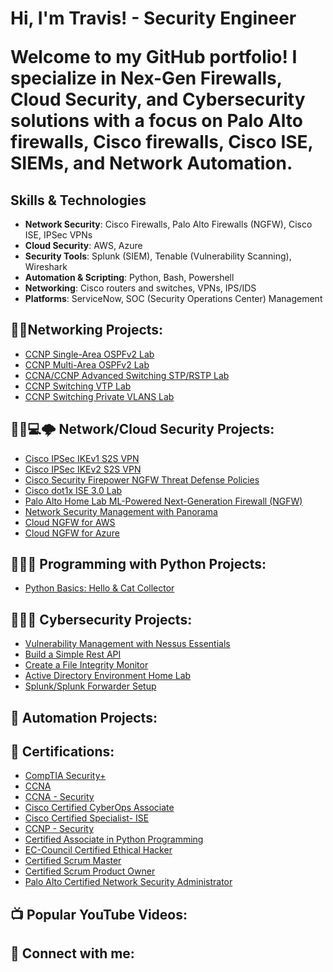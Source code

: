 <h1>Hi, I'm Travis! - Security Engineer

Welcome to my GitHub portfolio! I specialize in Nex-Gen Firewalls, Cloud Security, and Cybersecurity solutions with a focus on Palo Alto firewalls, Cisco firewalls, Cisco ISE, SIEMs, and Network Automation. 
 </h1>

 ## Skills & Technologies

- **Network Security**: Cisco Firewalls, Palo Alto Firewalls (NGFW), Cisco ISE, IPSec VPNs
- **Cloud Security**: AWS, Azure
- **Security Tools**: Splunk (SIEM), Tenable (Vulnerability Scanning), Wireshark
- **Automation & Scripting**: Python, Bash, Powershell
- **Networking**: Cisco routers and switches, VPNs, IPS/IDS
- **Platforms**: ServiceNow, SOC (Security Operations Center) Management

<h2>👨‍💻Networking Projects:</h2>

- [CCNP Single-Area OSPFv2 Lab](https://github.com/tjohnson1000/CCNP-Single-Area-OSPFv2-Lab)
- [CCNP Multi-Area OSPFv2 Lab](https://github.com/tjohnson1000/CCNP-Multi-Area-OSPFv2-Lab)
- [CCNA/CCNP Advanced Switching STP/RSTP Lab](https://github.com/tjohnson1000/Cisco-STP-RSTP-Advanced-Switching-Lab)
- [CCNP Switching VTP Lab](https://github.com/tjohnson1000/Cisco-VTPv2-VTPv3-Switching-Lab)
- [CCNP Switching Private VLANS Lab](https://github.com/tjohnson1000/-Cisco-Private-VLAN-PVLAN-Switching-Lab)

<h2>👨‍💻💻🌩 Network/Cloud Security Projects:</h2>

- [Cisco IPSec IKEv1 S2S VPN](https://github.com/tjohnson1000/Cisco-IPSEC-IKEv1-Site-to-Site-VPN)
- [Cisco IPSec IKEv2 S2S VPN](https://github.com/tjohnson1000/Cisco-IPSEC-IKEv2-Site-to-Site-VPN)
- [Cisco Security Firepower NGFW Threat Defense Policies](https://github.com/tjohnson1000/Cisco-Firepower-Policies-Lab)
- [Cisco dot1x ISE 3.0 Lab](https://github.com/tjohnson1000/Cisco-Security-ISE-dot1x-and-mab)
- [Palo Alto Home Lab ML-Powered Next-Generation Firewall (NGFW)](https://github.com/tjohnson1000/Palo-Alto-ML-Powered-Next-Generation-Firewall-NGFW-/tree/main)
- [Network Security Management with Panorama](https://github.com/tjohnson1000/Network-Security-Management-with-Panorama)
- [Cloud NGFW for AWS](https://github.com/tjohnson1000/Amazon-Web-Services-AWS-)
- [Cloud NGFW for Azure](https://github.com/tjohnson1000/Cloud-NGFW-for-Azure)
  
<h2>👨‍💻🐍 Programming with Python Projects:</h2>

- [Python Basics: Hello & Cat Collector](https://github.com/tjohnson1000/Python-Basics-Hello-Cat-Collector)

<h2>👨‍💻🔐 Cybersecurity Projects:</h2>

- [Vulnerability Management with Nessus Essentials](https://github.com/cybertrav/VulnerabilityManagement-NessusEssentialsLab)
- [Build a Simple Rest API]()
- [Create a File Integrity Monitor]()
- [Active Directory Environment Home Lab]()
- [Splunk/Splunk Forwarder Setup]()

<h2>🤖 Automation Projects:</h2>


<h2>📃 Certifications:</h2>

- [CompTIA Security+](https://www.credly.com/badges/221067b5-77d3-421f-a8e2-98b337c8140f/public_url)
- [CCNA](https://www.credly.com/badges/f65f5150-c011-4e0e-9fc3-9c0b3409ea9f/public_url)
- [CCNA - Security](https://www.credly.com/badges/b7cd30a2-760f-49ce-b2ff-6d30f67ba10c/public_url)
- [Cisco Certified CyberOps Associate](https://www.credly.com/badges/158e46d7-bf70-4529-8b9a-cd3cfbf20d39/public_url)
- [Cisco Certified Specialist- ISE](https://www.credly.com/badges/76ec3e24-b033-4eb5-a718-1d94ae903c97/public_url)
- [CCNP - Security](https://www.credly.com/badges/9ce0ccec-8a85-46a0-8618-cfbb740d7ac9/public_url)
- [Certified Associate in Python Programming](https://www.credly.com/badges/c9c148ba-371a-4b61-9061-7089d77ba79a/public_url)
- [EC-Council Certified Ethical Hacker](https://aspen.eccouncil.org/VerifyBadge?type=certification&a=YGbAiRll0Av6gwl01Eh6OWvyhgqmueYTvru6O4MEf48=)
- [Certified Scrum Master](https://bcert.me/sbqwcrzez)
- [Certified Scrum Product Owner](https://bcert.me/sbswmcywz)
- [Palo Alto Certified Network Security Administrator](https://www.credly.com/badges/0e03e1b5-1bc2-479f-a12d-57586b1f9eaa/public_url)

<h2>📺 Popular YouTube Videos:</h2>


<h2> 🤳 Connect with me:</h2>

[linkedin]: https://www.linkedin.com/in/travwjohnson/

<!--
**joshmadakor1/joshmadakor1** is a ✨ _special_ ✨ repository because its `README.md` (this file) appears on your GitHub profile.

Here are some ideas to get you started:

- 🔭 I’m currently working on ...
- 🌱 I’m currently learning ...
- 👯 I’m looking to collaborate on ...
- 🤔 I’m looking for help with ...
- 💬 Ask me about ...
- 📫 How to reach me: ...
- 😄 Pronouns: ...
- ⚡ Fun fact: ...
-->
